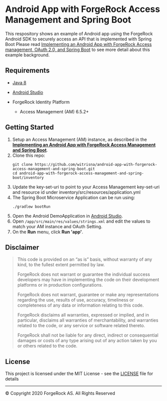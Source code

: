 # Android App with ForgeRock Access Management and Spring Boot

This respository shows an example of Android app using the ForgeRock Android SDK to securely access an API that is implemented with Spring Boot
Please read [Implementing an Android App with ForgeRock Access management, OAuth 2.0, and Spring Boot](https://www.forgerock.com) to see more detail about this example background.

## Requirements

* [Java 8](https://adoptopenjdk.net/)

* [Android Studio](https://developer.android.com/studio/)

* ForgeRock Identity Platform
    * Access Management (AM) 6.5.2+

## Getting Started

1. Setup an Access Management (AM) instance, as described in the **[Implementing an Android App with ForgeRock Access Management and Spring Boot](https://www.forgerock.com)**.
2. Clone this repo:
    ```
    git clone https://github.com/witrisna/android-app-with-forgerock-access-management-and-spring-boot.git
    cd android-app-with-forgerock-access-management-and-spring-boot/inventory
    ```
3. Update the key-set-uri to point to your Access Management key-set-uri and resource id under inventory/src/resources/application.yml
4. The Spring Boot Microservice Application can be run using:
    ```
    ./gradlew bootRun
    ```
5. Open the Android DemoApplication in [Android Studio](https://developer.android.com/studio).
6. Open `/app/src/main/res/values/strings.xml` and edit the values to match your AM instance and OAuth Setting.
7. On the **Run** menu, click **Run 'app'**.


## Disclaimer

> This code is provided on an “as is” basis, without warranty of any kind, to the fullest extent permitted by law.
>
> ForgeRock does not warrant or guarantee the individual success developers may have in implementing the code on their development platforms or in production configurations.
>
> ForgeRock does not warrant, guarantee or make any representations regarding the use, results of use, accuracy, timeliness or completeness of any data or information relating to this code.
>
> ForgeRock disclaims all warranties, expressed or implied, and in particular, disclaims all warranties of merchantability, and warranties related to the code, or any service or software related thereto.
>
> ForgeRock shall not be liable for any direct, indirect or consequential damages or costs of any type arising out of any action taken by you or others related to the code.

## License

This project is licensed under the MIT License - see the [LICENSE](LICENSE) file for details

---

&copy; Copyright 2020 ForgeRock AS. All Rights Reserved

[forgerock-logo]: https://www.forgerock.com/themes/custom/forgerock/images/fr-logo-horz-color.svg "ForgeRock Logo"
